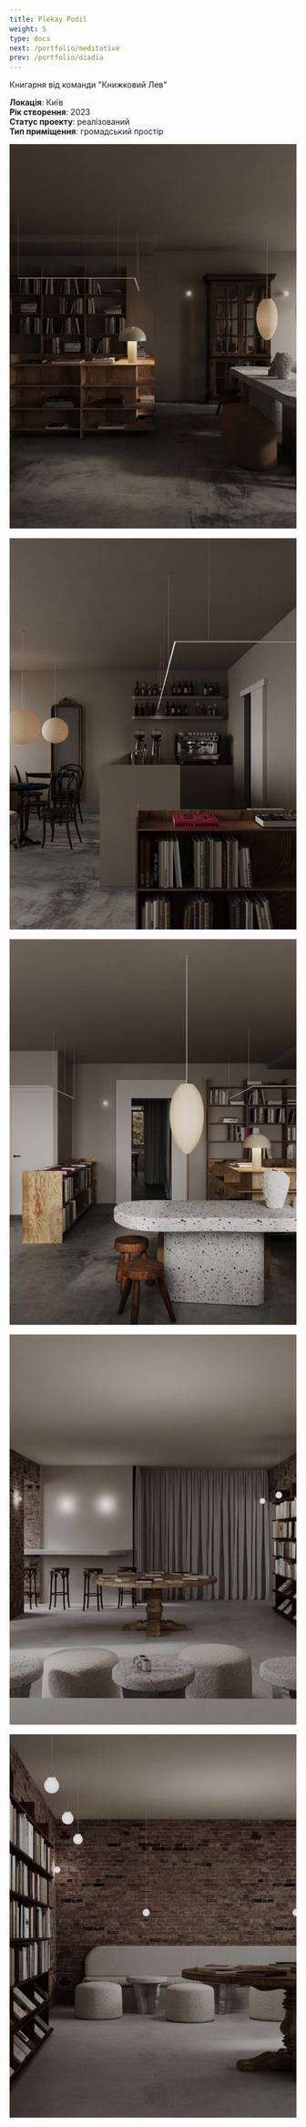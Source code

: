 ```yaml
---
title: Plekay Podil
weight: 5
type: docs
next: /portfolio/meditative
prev: /portfolio/diadia
---
```

Книгарня від команди "Книжковий Лев"

**Локація**: Київ\
**Рік створення**: 2023\
**Статус проекту**: реалізований\
**Тип приміщення**: громадський простір

![1](plekay1.jpg)

![2](plekay2.jpg)

![3](plekay3.jpg)

![4](plekay4.jpg)

![5](plekay5.jpg)